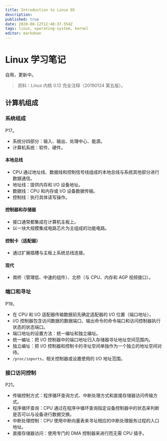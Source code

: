 ```yaml
---
title: Introduction to Linux OS
description: 
published: true
date: 2020-08-12T12:40:37.554Z
tags: linux, operating-system, kernel
editor: markdown
---
```


# Linux 学习笔记

自用，更新中。

> 资料：Linux 内核 0.12 完全注释（20190124 第五版）。

## 计算机组成

### 系统组成

P17。

* 系统分四部分：输入、输出、处理中心、能源。
* 计算机系统：软件、硬件。

#### 本地总线
* CPU 通过地址线、数据线和控制信号线组成的本地总线与系统其他部分进行数据通信。
* 地址线：提供内存和 I/O 设备地址。
* 数据线：CPU 和内存或 I/O 设备数据传输。
* 控制线：执行具体读写操作。

#### 控制器和存储器
* 接口通常都集成在计算机主板上。
* 以一块大规模集成电路芯片为主组成的功能电路。

#### 控制卡（适配器）
* 通过扩展插槽与主板上系统总线连接。

#### 现代
* 南桥（管理低、中速的组件）、北桥（与 CPU、内存和 AGP 视频接口）。

### 端口和寻址

P19。

* 在 CPU 和 I/O 适配器传输数据前先确定适配器的 I/O 位置（端口地址）。
* I/O 控制器包含访问数据的数据端口、输出命令的命令端口和访问控制器执行状态的状态端口。
* 端口地址的设置方法：统一编址和独立编址。
* 统一编址：把 I/O 控制器中的端口地址归入存储器寻址地址空间范围内。
* 独立编址：把 I/O 控制器和控制卡的寻址空间单独作为一个独立的地址空间对待。
* `/proc/ioports`，相关控制器或设置使用的 I/O 地址范围。

### 接口访问控制

P21。

* 传输控制方式：程序循环查询方式、中断处理方式和直接存储器访问传输方式。
* 程序循环查询：CPU 通过在程序中循环查询指定设备控制器中的状态来判断是否可以与设备进行数据交换。
* 中断处理控制：CPU 使用中断向量表来寻址相应的中断处理服务过程的入口地址。
* 直接存储器访问：使用专门的 DMA 控制器来进行而无需 CPU 插手。